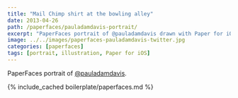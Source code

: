 ```yaml
---
title: "Mail Chimp shirt at the bowling alley"
date: 2013-04-26
path: /paperfaces/pauladamdavis-portrait/
excerpt: "PaperFaces portrait of @pauladamdavis drawn with Paper for iOS on an iPad."
image: ../../images/paperfaces-pauladamdavis-twitter.jpg
categories: [paperfaces]
tags: [portrait, illustration, Paper for iOS]
---
```


PaperFaces portrait of [@pauladamdavis](https://twitter.com/pauladamdavis).

{% include_cached boilerplate/paperfaces.md %}
